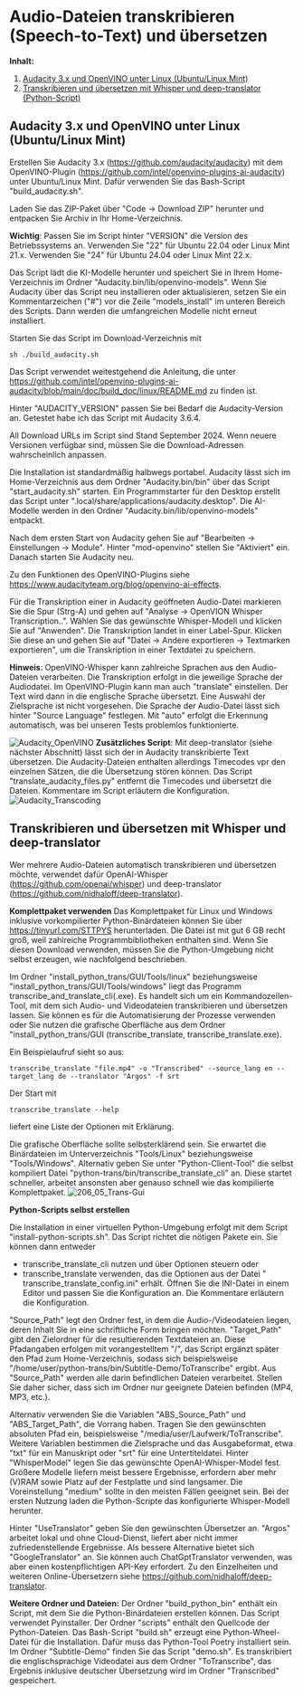 # Audio-Dateien transkribieren (Speech-to-Text) und übersetzen
**Inhalt:**

1. [Audacity 3.x und OpenVINO unter Linux (Ubuntu/Linux Mint)](#audacity-3x-und-openvino-unter-linux-ubuntulinux-mint)
2. [Transkribieren und übersetzen mit Whisper und deep-translator (Python-Script)](#transkribieren-und-%C3%BCbersetzen-mit-whisper-und-deep-translator)

## Audacity 3.x und OpenVINO unter Linux (Ubuntu/Linux Mint)
Erstellen Sie Audacity 3.x (https://github.com/audacity/audacity) mit dem OpenVINO-Plugin (https://github.com/intel/openvino-plugins-ai-audacity) unter Ubuntu/Linux Mint. Dafür verwenden Sie das Bash-Script "build_audacity.sh".

Laden Sie das ZIP-Paket über "Code -> Download ZIP" herunter und entpacken Sie Archiv in Ihr Home-Verzeichnis.

**Wichtig**: Passen Sie im Script hinter "VERSION" die Version des Betriebssystems an. Verwenden Sie "22" für Ubuntu 22.04 oder Linux Mint 21.x. Verwenden Sie "24" für Ubuntu 24.04 oder Linux Mint 22.x.

Das Script lädt die KI-Modelle herunter und speichert Sie in Ihrem Home-Verzeichnis im Ordner "Audacity.bin/lib/openvino-models". Wenn Sie Audacity über das Script neu installieren oder aktualisieren, setzen Sie ein Kommentarzeichen ("#") vor die Zeile "models_install" im unteren Bereich des Scripts. Dann werden die umfangreichen Modelle nicht erneut installiert.

Starten Sie das Script im Download-Verzeichnis mit

```
sh ./build_audacity.sh
```
Das Script verwendet weitestgehend die Anleitung, die unter https://github.com/intel/openvino-plugins-ai-audacity/blob/main/doc/build_doc/linux/README.md zu finden ist.

Hinter "AUDACITY_VERSION" passen Sie bei Bedarf die Audacity-Version an. Getestet habe ich das Script mit Audacity 3.6.4.

All Download URLs im Script sind Stand September 2024. Wenn neuere Versionen verfügbar sind, müssen Sie die Download-Adressen wahrscheinlich anpassen.

Die Installation ist standardmäßig halbwegs portabel. Audacity lässt sich im Home-Verzeichnis aus dem Ordner "Audacity.bin/bin" über das Script "start_audacity.sh" starten. Ein Programmstarter für den Desktop erstellt das Script unter ".local/share/applications/audacity.desktop". Die AI-Modelle werden in den Ordner "Audacity.bin/lib/openvino-models" entpackt.

Nach dem ersten Start von Audacity gehen Sie auf "Bearbeiten -> Einstellungen -> Module". Hinter "mod-openvino" stellen Sie "Aktiviert" ein. Danach starten Sie Audacity neu. 

Zu den Funktionen des OpenVINO-Plugins siehe https://www.audacityteam.org/blog/openvino-ai-effects.

Für die Transkription einer in Audacity geöffneten Audio-Datei markieren Sie die Spur (Strg-A) und gehen auf "Analyse -> OpenVION Whisper Transcription..". Wählen Sie das gewünschte Whisper-Modell und klicken Sie auf "Anwenden". Die Transkription landet in einer Label-Spur. Klicken Sie diese an und gehen Sie auf "Datei -> Andere exportieren -> Textmarken exportieren", um die Transkription in einer Textdatei zu speichern.

**Hinweis**: OpenVINO-Whisper kann zahlreiche Sprachen aus den Audio-Dateien verarbeiten. Die Transkription erfolgt in die jeweilige Sprache der Audiodatei. Im OpenVINO-Plugin kann man auch "translate" einstellen. Der Text wird dann in die englische Sprache übersetzt. Eine Auswahl der Zielsprache ist nicht vorgesehen. Die Sprache der Audio-Datei lässt sich hinter "Source Language" festlegen. Mit "auto" erfolgt die Erkennung automatisch, was bei unseren Tests problemlos funktionierte.

![Audacity_OpenVINO](https://github.com/user-attachments/assets/8b77a212-61f7-491b-bd1c-67aca2ce1da5)
**Zusätzliches Script**: Mit deep-translator (siehe nächster Abschnitt) lässt sich der in Audacity transkribierte Text übersetzen. Die Audacity-Dateien enthalten allerdings Timecodes vpr den einzelnen Sätzen, die die Übersetzung stören können. Das Script "translate_audacity_files.py" entfernt die Timecodes und übersetzt die Dateien. Kommentare im Script erläutern die Konfiguration.
![Audacity_Transcoding](https://github.com/user-attachments/assets/e562d1e6-433d-4d8d-a1fe-709db8abca2c)

## Transkribieren und übersetzen mit Whisper und deep-translator
Wer mehrere Audio-Dateien automatisch transkribieren und übersetzen möchte, verwendet dafür OpenAI-Whisper (https://github.com/openai/whisper) und deep-translator (https://github.com/nidhaloff/deep-translator).

**Komplettpaket verwenden**
Das Komplettpaket für Linux und Windows inklusive vorkompilierter Python-Binärdateien können Sie über https://tinyurl.com/STTPYS herunterladen. Die Datei ist mit gut 6 GB recht groß, weil zahlreiche Programmbibliotheken enthalten sind. Wenn Sie diesen Download verwenden, müssen Sie die Python-Umgebung nicht selbst erzeugen, wie nachfolgend beschrieben.

Im Ordner "install_python_trans/GUI/Tools/linux" beziehungsweise "install_python_trans/GUI/Tools/windows" liegt das Programm transcribe_and_translate_cli(.exe). Es handelt sich um ein Kommandozeilen-Tool, mit dem sich Audio- und Videodateien transkribieren und übersetzen lassen. Sie können es für die Automatisierung der Prozesse verwenden oder Sie nutzen die grafische Oberfläche aus dem Ordner "install_python_trans/GUI (transcribe_translate, transcribe_translate.exe).

Ein Beispielaufruf sieht so aus:
```
transcribe_translate "file.mp4" -o "Transcribed" --source_lang en --target_lang de --translator "Argos" -f srt
```
Der Start mit 
```
transcribe_translate --help
```
liefert eine Liste der Optionen mit Erklärung.

Die grafische Oberfläche sollte selbsterklärend sein. Sie erwartet die Binärdateien im Unterverzeichnis "Tools/Linux" beziehungsweise "Tools/Windows". Alternativ geben Sie unter "Python-Client-Tool" die selbst kompiliert Datei "python-trans/bin/transcribe_translate_cli" an. Diese startet schneller, arbeitet ansonsten aber genauso schnell wie das kompilierte Komplettpaket.
![206_05_Trans-Gui](https://github.com/user-attachments/assets/b8e24270-e791-4d56-9ac6-049a2cd23a96)

**Python-Scripts selbst erstellen**

Die Installation in einer virtuellen Python-Umgebung erfolgt mit dem Script "install-python-scripts.sh". Das Script richtet die nötigen Pakete ein.
Sie können dann entweder
 - transcribe_translate_cli nutzen und über Optionen steuern
oder
- transcribe_translate verwenden, das die Optionen aus der Datei " transcribe_translate_config.ini" erhält. Öffnen Sie die INI-Datei in einem Editor und passen Sie die Konfiguration an. Die Kommentare erläutern die Konfiguration.

"Source_Path" legt den Ordner fest, in dem die Audio-/Videodateien liegen, deren Inhalt Sie in eine schriftliche Form bringen möchten. "Target_Path" gibt den Zielordner für die resultierenden Textdateien an. Diese Pfadangaben erfolgen mit vorangestelltem "/", das Script ergänzt später den Pfad zum Home-Verzeichnis, sodass sich beispielsweise "/home/user/python-trans/bin/Subtitle-Demo/ToTranscribe" ergibt. Aus "Source_Path" werden alle darin befindlichen Dateien verarbeitet. Stellen Sie daher sicher, dass sich im Ordner nur geeignete Dateien befinden (MP4, MP3, etc.).

Alternativ verwenden Sie die Variablen "ABS_Source_Path" und "ABS_Target_Path", die Vorrang haben. Tragen Sie den gewünschten absoluten Pfad ein, beispielsweise "/media/user/Laufwerk/ToTranscribe".
Weitere Variablen bestimmen die Zielsprache und das Ausgabeformat, etwa "txt" für ein Manuskript oder "srt" für eine Untertiteldatei. Hinter "WhisperModel" legen Sie das gewünschte OpenAI-Whisper-Model fest. Größere Modelle liefern meist bessere Ergebnisse, erfordern aber mehr (V)RAM sowie Platz auf der Festplatte und sind langsamer. Die Voreinstellung "medium" sollte in den meisten Fällen geeignet sein. Bei der ersten Nutzung laden die Python-Scripte das konfigurierte Whisper-Modell herunter.

Hinter "UseTranslator" geben Sie den gewünschten Übersetzer an. "Argos" arbeitet lokal und ohne Cloud-Dienst, liefert aber nicht immer zufriedenstellende Ergebnisse. Als bessere Alternative bietet sich "GoogleTranslator" an. Sie können auch ChatGptTranslator verwenden, was aber einen kostenpflichtigen API-Key erfordert. Zu den Einzelheiten und weiteren Online-Übersetzern siehe https://github.com/nidhaloff/deep-translator.

**Weitere Ordner und Dateien:**
Der Ordner "build_python_bin" enthält ein Script, mit dem Sie die Python-Binärdateien erstellen können. Das Script verwendet Pyinstaller.
Der Ordner "scripts" enthält den Quellcode der Python-Dateien. Das Bash-Script "build.sh" erzeugt eine Python-Wheel-Datei für die Installation. Dafür muss das Python-Tool Poetry installiert sein.
Im Ordner "Subtitle-Demo" finden Sie das Script "demo.sh". Es transkribiert die englischsprachige Videodatei aus dem Ordner "ToTranscribe", das Ergebnis inklusive deutscher Übersetzung wird im Ordner "Transcribed" gespeichert.








